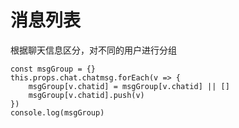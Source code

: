 # 消息列表

根据聊天信息区分，对不同的用户进行分组

	const msgGroup = {}
	this.props.chat.chatmsg.forEach(v => {
	    msgGroup[v.chatid] = msgGroup[v.chatid] || []
	    msgGroup[v.chatid].push(v)
	})
	console.log(msgGroup)


